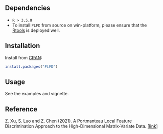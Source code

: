 ## Dependencies

* `R > 3.5.0`
* To install `PLFD` from source on win-platform, please ensure that the [Rtools](https://cran.r-project.org/bin/windows/Rtools/) is deployed well. 

## Installation

Install from [CRAN](https://cran.r-project.org/):

```R
install.packages("PLFD")
```

## Usage

See the examples and vignette.

## Reference

Z. Xu, S. Luo and Z. Chen (2021). A Portmanteau Local Feature Discrimination Approach to the High-Dimensional Matrix-Variate Data. [[link]](https://link.springer.com/article/10.1007/s13171-021-00255-2)
